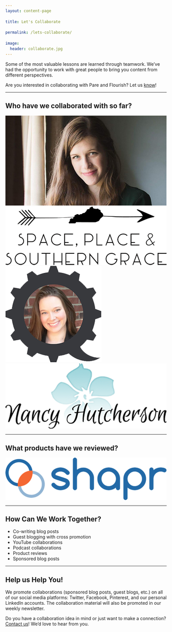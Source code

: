 ```yaml
---
layout: content-page

title: Let's Collaborate

permalink: /lets-collaborate/

image:
  header: collaborate.jpg
---
```


Some of the most valuable lessons are learned through teamwork. We’ve had the opportunity to work with great people to bring you content from different perspectives.

Are you interested in collaborating with Pare and Flourish? Let us [know](mailto:{{site.email}})!

<hr class="secondary">

## Who have we collaborated with so far?

<div class="collaborateList">
	<a href="/blog/interview-tips-from-an-introvert/">
		<img src="/assets/images/other/collaborate/saxon.jpg" alt="Saxon">
	</a>
	<a href="/blog/your-questions-about-workplace-holidays-answered/">
		<img src="/assets/images/other/collaborate/space-place-and-southern-grace.png" alt="Space, Place, & Southern Grace">
	</a>
	<a href="/blog/stop-consuming-learn-by-doing/">
		<img src="/assets/images/other/collaborate/ash-norton.png" alt="Ash Norton">
	</a>
	<a href="/blog/three-benefits-of-reiki-as-self-care/">
		<img src="/assets/images/other/collaborate/nancy-hutcherson.png" alt="Nancy Hutcherson">
	</a>
</div>

<hr class="secondary">

## What products have we reviewed?

<div class="collaborateList">
	<a href="/blog/why-you-should-be-using-the-shapr-networking-app/">
		<img src="/assets/images/other/collaborate/shapr.png" alt="shapr">
	</a>
</div>

<hr class="secondary">

## How Can We Work Together?

- Co-writing blog posts
- Guest blogging with cross promotion
- YouTube collaborations
- Podcast collaborations
- Product reviews 
- Sponsored blog posts

<hr class="secondary">

## Help us Help You!

We promote collaborations (sponsored blog posts, guest blogs, etc.) on all of our social media platforms: Twitter, Facebook, Pinterest, and our personal LinkedIn accounts. The collaboration material will also be promoted in our weekly newsletter. 

Do you have a collaboration idea in mind or just want to make a connection? [Contact us](mailto:{{site.email}})! We’d love to hear from you. 